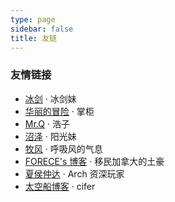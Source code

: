 ```yaml
---
type: page
sidebar: false
title: 友链
---
```


### 友情链接

- [冰剑](https://jan.cm/) · 冰剑妹
- [华丽的冒险](http://eoo.hk/) · 掌柜
- [Mr.Q](http://haozer.com/) · 浩子
- [沼泽](http://ysido.com/) · 阳光妹
- [牧风](http://mufeng.me/) · 呼吸风的气息
- [FORECE's 博客](http://www.forece.net/) · 移民加拿大的土豪
- [夏侯仲达](https://0x9c.in/) · Arch 资深玩家
- [太空船博客](http://www.boatsky.com) · cifer